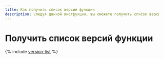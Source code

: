 ```yaml
---
title: Как получить список версий функции
description: Следуя данной инструкции, вы сможете получить список версий функции.
---
```


# Получить список версий функции

{% include [version-list](../../../_includes/functions/version-list.md) %}
